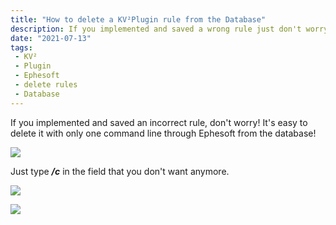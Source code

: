 ```yaml
---
title: "How to delete a KV²Plugin rule from the Database"
description: If you implemented and saved a wrong rule just don't worry! It's easy to delete it only with one command line through Ephesoft from the database!
date: "2021-07-13"
tags:
 - KV²
 - Plugin
 - Ephesoft
 - delete rules
 - Database
---
```


If you implemented and saved an incorrect rule, don't worry! It's easy to delete it with only one command line through Ephesoft from the database!

![](/_images/doc2/Bildschirmfoto-2021-06-01-um-15.45.11-1024x388.png)

Just type **_/c_** in the field that you don't want anymore.

![](/_images/doc2/Bildschirmfoto-2021-06-01-um-15.50.48-1024x411.png)

![](/_images/doc2/Bildschirmfoto-2021-06-01-um-15.51.40-1024x382.png)
